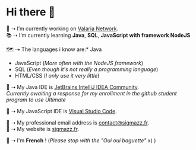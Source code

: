 # Hi there 👋

📡 ➝ I’m currently working on [Valaria Network](https://valaria-mc.net/).  
📚 ➝ I’m currently learning **Java**, **SQL**, **JavaScript with framework NodeJS**  


🗺 ➝ The languages i know are:* Java
* JavaScript (*More often with the NodeJS framework*)
* SQL (*Even though it's not really a programming language*)
* HTML/CSS (*I only use it very little*)


📕 ➝ My Java IDE is [JetBrains IntelliJ IDEA Community](https://www.jetbrains.com/idea/).  
*Currently awaiting a response for my enrollment in the github student program to use Ultimate*  

📗 ➝ My JavaScript IDE is [Visual Studio Code](https://code.visualstudio.com/).  

📧 ➝ My professional email address is [contact@sigmazz.fr](mailto://contact@sigmazz.fr).  
💎 ➝ My website is [sigmazz.fr](https://sigmazz.fr).  

🧮 ➝ I'm **French** ! (*Please stop with the "Oui oui baguette"* x) )
